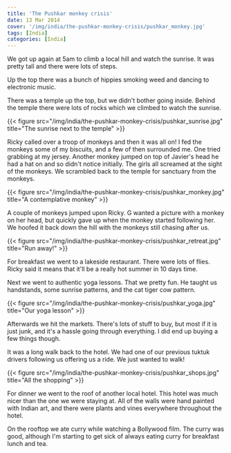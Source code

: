 ```yaml
---
title: 'The Pushkar monkey crisis'
date: 13 Mar 2014
cover: '/img/india/the-pushkar-monkey-crisis/pushkar_monkey.jpg'
tags: [India]
categories: [India]
---
```


We got up again at 5am to climb a local hill and watch the sunrise. It was pretty tall and there were lots of steps.

Up the top there was a bunch of hippies smoking weed and dancing to electronic music.

There was a temple up the top, but we didn't bother going inside. Behind the temple there were lots of rocks which we climbed to watch the sunrise.

{{< figure src="/img/india/the-pushkar-monkey-crisis/pushkar_sunrise.jpg" title="The sunrise next to the temple" >}}

Ricky called over a troop of monkeys and then it was all on! I fed the monkeys some of my biscuits, and a few of then surrounded me. One tried grabbing at my jersey. Another monkey jumped on top of Javier's head he had a hat on and so didn't notice initially. The girls all screamed at the sight of the monkeys. We scrambled back to the temple for sanctuary from the monkeys.

{{< figure src="/img/india/the-pushkar-monkey-crisis/pushkar_monkey.jpg" title="A contemplative monkey" >}}

A couple of monkeys jumped upon Ricky. G wanted a picture with a monkey on her head, but quickly gave up when the monkey started following her. We hoofed it back down the hill with the monkeys still chasing after us.

{{< figure src="/img/india/the-pushkar-monkey-crisis/pushkar_retreat.jpg" title="Run away!" >}}

For breakfast we went to a lakeside restaurant. There were lots of flies. Ricky said it means that it'll be a really hot summer in 10 days time.

Next we went to authentic yoga lessons. That we pretty fun. He taught us handstands, some sunrise patterns, and the cat tiger cow pattern.

{{< figure src="/img/india/the-pushkar-monkey-crisis/pushkar_yoga.jpg" title="Our yoga lesson" >}}

Afterwards we hit the markets. There's lots of stuff to buy, but most if it is just junk, and it's a hassle going through everything. I did end up buying a few things though.

It was a long walk back to the hotel. We had one of our previous tuktuk drivers following us offering us a ride. We just wanted to walk!

{{< figure src="/img/india/the-pushkar-monkey-crisis/pushkar_shops.jpg" title="All the shopping" >}}

For dinner we went to the roof of another local hotel. This hotel was much nicer than the one we were staying at. All of the walls were hand painted with Indian art, and there were plants and vines everywhere throughout the hotel.

On the rooftop we ate curry while watching a Bollywood film. The curry was good, although I'm starting to get sick of always eating curry for breakfast lunch and tea.
